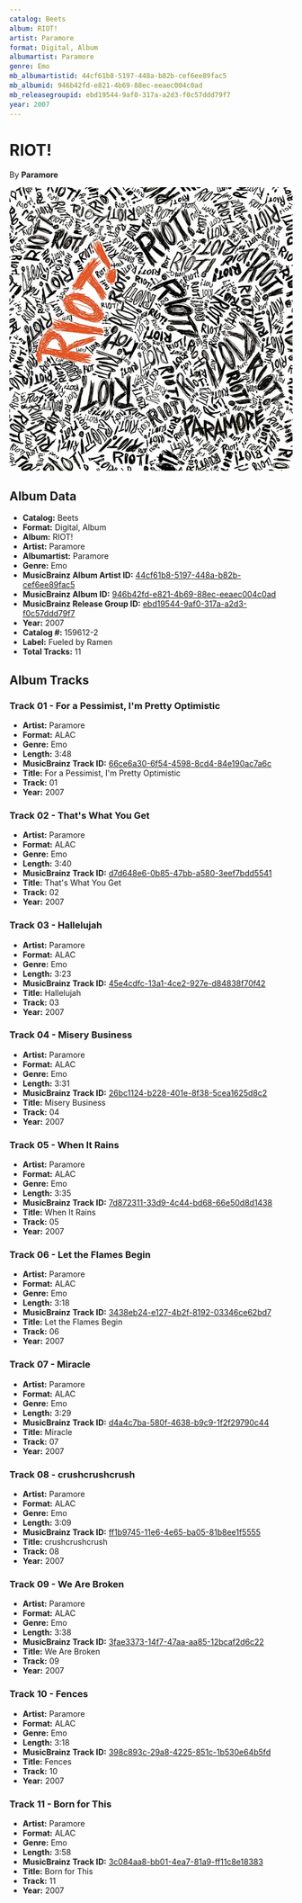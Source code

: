 ```yaml
---
catalog: Beets
album: RIOT!
artist: Paramore
format: Digital, Album
albumartist: Paramore
genre: Emo
mb_albumartistid: 44cf61b8-5197-448a-b82b-cef6ee89fac5
mb_albumid: 946b42fd-e821-4b69-88ec-eeaec004c0ad
mb_releasegroupid: ebd19544-9af0-317a-a2d3-f0c57ddd79f7
year: 2007
---
```


# RIOT!

By **Paramore**

![](../../assets/beetscovers/Paramore-RIOT!.jpg)

## Album Data

- **Catalog:** Beets
- **Format:** Digital, Album
- **Album:** RIOT!
- **Artist:** Paramore
- **Albumartist:** Paramore
- **Genre:** Emo
- **MusicBrainz Album Artist ID:** [44cf61b8-5197-448a-b82b-cef6ee89fac5](https://musicbrainz.org/artist/44cf61b8-5197-448a-b82b-cef6ee89fac5)
- **MusicBrainz Album ID:** [946b42fd-e821-4b69-88ec-eeaec004c0ad](https://musicbrainz.org/release/946b42fd-e821-4b69-88ec-eeaec004c0ad)
- **MusicBrainz Release Group ID:** [ebd19544-9af0-317a-a2d3-f0c57ddd79f7](https://musicbrainz.org/release-group/ebd19544-9af0-317a-a2d3-f0c57ddd79f7)
- **Year:** 2007
- **Catalog #:** 159612-2
- **Label:** Fueled by Ramen
- **Total Tracks:** 11

## Album Tracks

### Track 01 - For a Pessimist, I'm Pretty Optimistic

- **Artist:** Paramore
- **Format:** ALAC
- **Genre:** Emo
- **Length:** 3:48
- **MusicBrainz Track ID:** [66ce6a30-6f54-4598-8cd4-84e190ac7a6c](https://musicbrainz.org/recording/66ce6a30-6f54-4598-8cd4-84e190ac7a6c)
- **Title:** For a Pessimist, I'm Pretty Optimistic
- **Track:** 01
- **Year:** 2007

### Track 02 - That's What You Get

- **Artist:** Paramore
- **Format:** ALAC
- **Genre:** Emo
- **Length:** 3:40
- **MusicBrainz Track ID:** [d7d648e6-0b85-47bb-a580-3eef7bdd5541](https://musicbrainz.org/recording/d7d648e6-0b85-47bb-a580-3eef7bdd5541)
- **Title:** That's What You Get
- **Track:** 02
- **Year:** 2007

### Track 03 - Hallelujah

- **Artist:** Paramore
- **Format:** ALAC
- **Genre:** Emo
- **Length:** 3:23
- **MusicBrainz Track ID:** [45e4cdfc-13a1-4ce2-927e-d84838f70f42](https://musicbrainz.org/recording/45e4cdfc-13a1-4ce2-927e-d84838f70f42)
- **Title:** Hallelujah
- **Track:** 03
- **Year:** 2007

### Track 04 - Misery Business

- **Artist:** Paramore
- **Format:** ALAC
- **Genre:** Emo
- **Length:** 3:31
- **MusicBrainz Track ID:** [26bc1124-b228-401e-8f38-5cea1625d8c2](https://musicbrainz.org/recording/26bc1124-b228-401e-8f38-5cea1625d8c2)
- **Title:** Misery Business
- **Track:** 04
- **Year:** 2007

### Track 05 - When It Rains

- **Artist:** Paramore
- **Format:** ALAC
- **Genre:** Emo
- **Length:** 3:35
- **MusicBrainz Track ID:** [7d872311-33d9-4c44-bd68-66e50d8d1438](https://musicbrainz.org/recording/7d872311-33d9-4c44-bd68-66e50d8d1438)
- **Title:** When It Rains
- **Track:** 05
- **Year:** 2007

### Track 06 - Let the Flames Begin

- **Artist:** Paramore
- **Format:** ALAC
- **Genre:** Emo
- **Length:** 3:18
- **MusicBrainz Track ID:** [3438eb24-e127-4b2f-8192-03346ce62bd7](https://musicbrainz.org/recording/3438eb24-e127-4b2f-8192-03346ce62bd7)
- **Title:** Let the Flames Begin
- **Track:** 06
- **Year:** 2007

### Track 07 - Miracle

- **Artist:** Paramore
- **Format:** ALAC
- **Genre:** Emo
- **Length:** 3:29
- **MusicBrainz Track ID:** [d4a4c7ba-580f-4638-b9c9-1f2f29790c44](https://musicbrainz.org/recording/d4a4c7ba-580f-4638-b9c9-1f2f29790c44)
- **Title:** Miracle
- **Track:** 07
- **Year:** 2007

### Track 08 - crushcrushcrush

- **Artist:** Paramore
- **Format:** ALAC
- **Genre:** Emo
- **Length:** 3:09
- **MusicBrainz Track ID:** [ff1b9745-11e6-4e65-ba05-81b8ee1f5555](https://musicbrainz.org/recording/ff1b9745-11e6-4e65-ba05-81b8ee1f5555)
- **Title:** crushcrushcrush
- **Track:** 08
- **Year:** 2007

### Track 09 - We Are Broken

- **Artist:** Paramore
- **Format:** ALAC
- **Genre:** Emo
- **Length:** 3:38
- **MusicBrainz Track ID:** [3fae3373-14f7-47aa-aa85-12bcaf2d6c22](https://musicbrainz.org/recording/3fae3373-14f7-47aa-aa85-12bcaf2d6c22)
- **Title:** We Are Broken
- **Track:** 09
- **Year:** 2007

### Track 10 - Fences

- **Artist:** Paramore
- **Format:** ALAC
- **Genre:** Emo
- **Length:** 3:18
- **MusicBrainz Track ID:** [398c893c-29a8-4225-851c-1b530e64b5fd](https://musicbrainz.org/recording/398c893c-29a8-4225-851c-1b530e64b5fd)
- **Title:** Fences
- **Track:** 10
- **Year:** 2007

### Track 11 - Born for This

- **Artist:** Paramore
- **Format:** ALAC
- **Genre:** Emo
- **Length:** 3:58
- **MusicBrainz Track ID:** [3c084aa8-bb01-4ea7-81a9-ff11c8e18383](https://musicbrainz.org/recording/3c084aa8-bb01-4ea7-81a9-ff11c8e18383)
- **Title:** Born for This
- **Track:** 11
- **Year:** 2007


